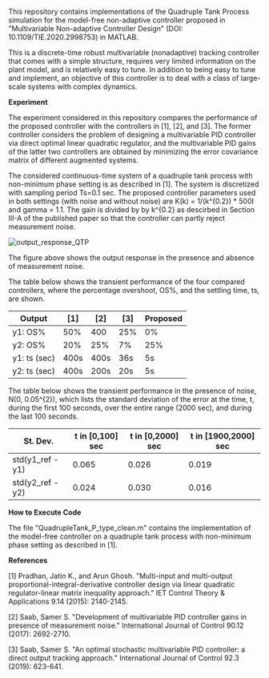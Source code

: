 This repository contains implementations of the Quadruple Tank Process simulation for the model-free non-adaptive controller proposed in "Multivariable Non-adaptive Controller Design" (DOI: 10.1109/TIE.2020.2998753) in MATLAB.

This is a discrete-time robust multivariable (nonadaptive) tracking controller that comes with a simple structure, requires very limited information on the plant model, and is relatively easy to tune. In addition to being easy to tune and implement, an objective of this controller is to deal with a class of large-scale systems with complex dynamics. 

**Experiment**

The experiment considered in this repository compares the performance of the proposed controller with the controllers in [1], [2], and [3]. The former controller considers the problem of designing a multivariable PID controller via direct optimal linear quadratic regulator, and the multivariable PID gains of the latter two controllers are obtained by minimizing the error covariance matrix of different augmented systems.

The considered continuous-time system of a quadruple tank process with non-minimum phase setting is as described in [1]. The system is discretized with sampling period Ts=0.1 sec. The proposed controller parameters used in both settings (with noise and without noise) are K(k) = 1/(k^{0.2}) * 500I and gamma = 1.1. The gain is divided by by k^{0.2} as descirbed in Section III-A of the published paper so that the controller can partly reject measurement noise.

![output_response_QTP](https://user-images.githubusercontent.com/44982976/122838947-11906c80-d2c5-11eb-8e21-96b11825e020.png)

The figure above shows the output response in the presence and absence of measurement noise.

The table below shows the transient performance of the four compared controllers, where the percentage overshoot, OS%, and the settling time, ts, are shown.

Output | [1] | [2] | [3] | Proposed
--- | --- | --- | --- | ---
y1: OS% | 50% | 400 | 25% |0%
y2: OS% | 20% | 25% | 7% | 25%
y1: ts (sec) | 400s | 400s | 36s | 5s
y2: ts (sec) | 400s | 200s | 20s | 5s

The table below shows the transient performance in the presence of noise, N(0, 0.05^{2}), which lists the standard deviation of the error at the time, t, during the first 100 seconds, over the entire range (2000 sec), and during the last 100 seconds.

St. Dev. | t in [0,100] sec | t in [0,2000] sec | t in [1900,2000] sec
--- | --- | --- | ---
std(y1_ref - y1) | 0.065 | 0.026 | 0.019
std(y2_ref - y2) | 0.024 | 0.030 | 0.016

**How to Execute Code**

The file "QuadrupleTank_P_type_clean.m" contains the implementation of the model-free controller on a quadruple tank process with non-minimum phase setting as described in [1].

**References**

[1] Pradhan, Jatin K., and Arun Ghosh. "Multi-input and multi-output proportional-integral-derivative controller design via linear quadratic regulator-linear matrix inequality approach." IET Control Theory & Applications 9.14 (2015): 2140-2145.

[2] Saab, Samer S. "Development of multivariable PID controller gains in presence of measurement noise." International Journal of Control 90.12 (2017): 2692-2710.

[3] Saab, Samer S. "An optimal stochastic multivariable PID controller: a direct output tracking approach." International Journal of Control 92.3 (2019): 623-641.
